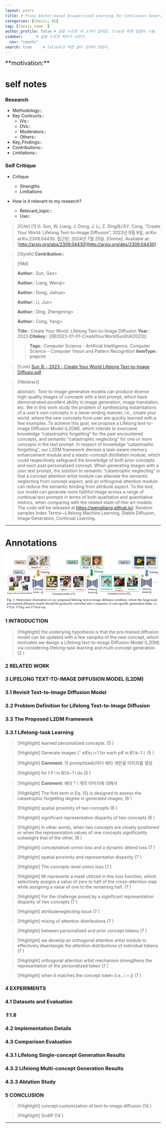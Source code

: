 ```yaml
---
layout: posts
title: # Proxy Anchor-based Unsupervised Learning for Continuous Generalized Category Discovery
categories: [thesis, AI]
tag: [thesis_name  ]  
author_profile: false # 글을 누르면 내 소개가 없어짐. true로 하면 얼굴이 나옴.
sidebar:      # 글을 누르면 목차가 나온다.
  nav: "counts" 
search: true     # false라고 하면 글이 검색이 안된다.
---
```


<div class="notice--info" markdown="1" style='font-size: 20px'>
**motivation:**  
</div>

# self notes

### Research

* Methodology::
* Key Contructs::
	* IVs::
	* DVs::
	* Moderators::
	* Others::
* Key_Findings::
* Contributions::
* Limitations::

### Self Critique

* Critique
	* Strengths
	* Limitations

* How is it relevant to my research?
	* Relevant_topic::
	* Use::


> [!Cite]
> [1]  G. Sun, W. Liang, J. Dong, J. Li, Z. Ding와/과Y. Cong, “Create Your World: Lifelong Text-to-Image Diffusion”, 2023년 9월 8일, _arXiv_: arXiv:2309.04430. 접근된: 2024년 7월 25일. [Online]. Available at: [http://arxiv.org/abs/2309.04430](http://arxiv.org/abs/2309.04430)

> [!Synth]
> **Contribution::**

> [!Md]
>
> **Author**:: Sun, Gan> 
>
> **Author**:: Liang, Wenqi> 
>
> **Author**:: Dong, Jiahua> 
>
> **Author**:: Li, Jun> 
>
> **Author**:: Ding, Zhengming> 
>
> **Author**:: Cong, Yang> 
>
> **Title**:: Create Your World: Lifelong Text-to-Image Diffusion
> **Year**:: 2023
> **Citekey**:: [[@2023-01-01-CreateYourWorldSunEtAl2023]]
> 
> >**Tags**:: Computer Science - Artificial Intelligence, Computer Science - Computer Vision and Pattern Recognition
> >**itemType**:: preprint
> >
> >
> >
> >
> >
> >
> >
> >
> >

> [!Link]
> [Sun 등 - 2023 - Create Your World Lifelong Text-to-Image Diffusio.pdf](C:\Users\wys00\Zotero\storage\WU6N7PKX\Sun%20등%20-%202023%20-%20Create%20Your%20World%20Lifelong%20Text-to-Image%20Diffusio.pdf)

> [!Abstract]
>
> abstract:: Text-to-image generative models can produce diverse high-quality images of concepts with a text prompt, which have demonstrated excellent ability in image generation, image translation, etc. We in this work study the problem of synthesizing instantiations of a user’s own concepts in a never-ending manner, i.e., create your world, where the new concepts from user are quickly learned with a few examples. To achieve this goal, we propose a Lifelong text-to-image Diffusion Model (L2DM), which intends to overcome knowledge “catastrophic forgetting” for the past encountered concepts, and semantic “catastrophic neglecting” for one or more concepts in the text prompt. In respect of knowledge “catastrophic forgetting”, our L2DM framework devises a task-aware memory enhancement module and a elastic-concept distillation module, which could respectively safeguard the knowledge of both prior concepts and each past personalized concept. When generating images with a user text prompt, the solution to semantic “catastrophic neglecting” is that a concept attention artist module can alleviate the semantic neglecting from concept aspect, and an orthogonal attention module can reduce the semantic binding from attribute aspect. To the end, our model can generate more faithful image across a range of continual text prompts in terms of both qualitative and quantitative metrics, when comparing with the related state-of-the-art models. The code will be released at https://wenqiliang.github.io/. Random samples Index Terms—Lifelong Machine Learning, Stable Diffusion, Image Generation, Continual Learning. 
>

---

# Annotations 


![](images_for_zotero/2023-01-01-CreateYourWorldSunEtAl2023/images_for_zotero-1-x63-y447.png)





### 1 INTRODUCTION 



> [!Highlight]
> the underlying hypothesis is that the pre-trained diffusion model can be updated with a few samples of the new concept, which motivates we design a Lifelong text-to-image Diffusion Model (L2DM) via considering lifelong-task learning and multi-concept generation. (2 )
>  




### 2 RELATED WORK 




### 3 LIFELONG TEXT-TO-IMAGE DIFFUSION MODEL (L2DM) 




### 3.1 Revisit Text-to-Image Diffusion Model 




### 3.2 Problem Definition for Lifelong Text-to-Image Diffusion 




### 3.3 The Proposed L2DM Framework 




### 3.3.1 Lifelong-task Learning 



> [!Highlight]
> learned personalized concepts. (5 )
>  



> [!Highlight]
> Generate images {ˆ xiℓ}η i=1 for each piℓ in B1:k−1 l; (5 )
>  


> [!Highlight]
**Comment**:
> 각 prompt(task)마다 에타 개만큼 이미지를 생성 

> [!Highlight]
> for f ℓ l in B1:k−1 l do (5 )
>  


> [!Highlight]
**Comment**:
> 에타 * l 개의 이미지에 대해서 

> [!Highlight]
> The first term in Eq. (5) is designed to assess the catastrophic forgetting degree in generated images; (6 )
>  



> [!Highlight]
> spatial proximity of two concepts (6 )
>  



> [!Highlight]
> significant representation disparity of two concepts (6 )
>  



> [!Highlight]
> In other words, when two concepts are closely positioned or when the representation values of one concepts significantly outweighs that of the other, (6 )
>  



> [!Highlight]
> conceptslevel unmix loss and a dynamic attend loss (7 )
>  



> [!Highlight]
> spatial proximity and representation disparity (7 )
>  



> [!Highlight]
> The concepts-level unmix loss (7 )
>  



> [!Highlight]
> Mi represents a mask utilized in this loss function, which selectively assigns a value of zero to half of the cross-attention map while assigning a value of one to the remaining half. (7 )
>  



> [!Highlight]
> For the challenge posed by a significant representation disparity of two concepts (7 )
>  



> [!Highlight]
> attributeneglecting issue (7 )
>  



> [!Highlight]
> mixing of attention distributions (7 )
>  



> [!Highlight]
> between personalized and prior concept tokens (7 )
>  



> [!Highlight]
> we develop an orthogonal attention artist module to effectively disentangle the attention distributions of individual tokens. (7 )
>  



> [!Highlight]
> orthogonal attention artist mechanism strengthens the representation of the personalized token (7 )
>  



> [!Highlight]
> when it matches the concept token (i.e., i = j) (7 )
>  




### 4 EXPERIMENTS 




### 4.1 Datasets and Evaluation 




### ⇑1.8 




### 4.2 Implementation Details 




### 4.3 Comparison Evaluation 




### 4.3.1 Lifelong Single-concept Generation Results 




### 4.3.2 Lifelong Multi-concept Generation Results 




### 4.3.3 Ablation Study 




### 5 CONCLUSION 



> [!Highlight]
> concept customization of text-to-image diffusion (14 )
>  



> [!Highlight]
> Svdiff (14 )
>  


---

